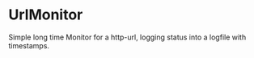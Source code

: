 # UrlMonitor
Simple long time Monitor for a http-url, logging status into a logfile with timestamps.
